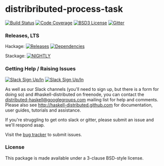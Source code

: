 # distribributed-process-task
[![Build Status](https://secure.travis-ci.org/haskell-distributed/distributed-process-task.png)](http://travis-ci.org/haskell-distributed/distributed-process-task)
[![Code Coverage](https://coveralls.io/repos/github/haskell-distributed/distributed-process-task/badge.svg?branch=master)](https://coveralls.io/github/haskell-distributed/distributed-process-task?branch=master)
[![BSD3 License](http://img.shields.io/badge/license-BSD3-brightgreen.svg)](https://tldrlegal.com/license/bsd-3-clause-license-%28revised%29)
[![Gitter](https://img.shields.io/gitter/room/nwjs/nw.js.svg)](https://gitter.im/haskell-distributed)

### Releases, LTS
Hackage: [![Releases](https://img.shields.io/hackage/v/distributed-process-task.svg)](https://hackage.haskell.org/package/distributed-process-task) [![Dependencies](https://img.shields.io/hackage-deps/v/distributed-process-task.svg)](http://packdeps.haskellers.com/feed?needle=distributed-process-task)

Stackage: [![NIGHTLY](https://www.stackage.org/package/distributed-process-task/badge/nightly)](http://stackage.org/nightly/package/distributed-process-task)

### Getting Help / Raising Issues
[![Slack Sign Up/In](https://rauchg-slackin-dxinpkuzrg.now.sh/badge.svg)](https://rauchg-slackin-dxinpkuzrg.now.sh/) [![Slack Sign Up/In](https://img.shields.io/badge/Freenode-%23haskell--distributed-ff69b4.svg)]()

As well as our Slack channels (you'll need to sign up, but there is a form for doing so) and #haskell-distributed on freenode, you can contact the distributed-haskell@googlegroups.com mailing list for help and comments. Please also see http://haskell-distributed.github.com for documentation, user guides, tutorials and assistance.

If you're struggling to get onto slack or gitter, please submit an issue and we'll respond asap.

Visit the [bug tracker](https://github.com/haskell-distributed/distributed-process-task/issues) to submit issues.

### License

This package is made available under a 3-clause BSD-style license.
